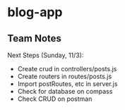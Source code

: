 # blog-app

## Team Notes

Next Steps (Sunday, 11/3):

- Create crud in controllers/posts.js
- Create routers in routes/posts.js
- Import postRoutes, etc in server.js
- Check for database on compass
- Check CRUD on postman
